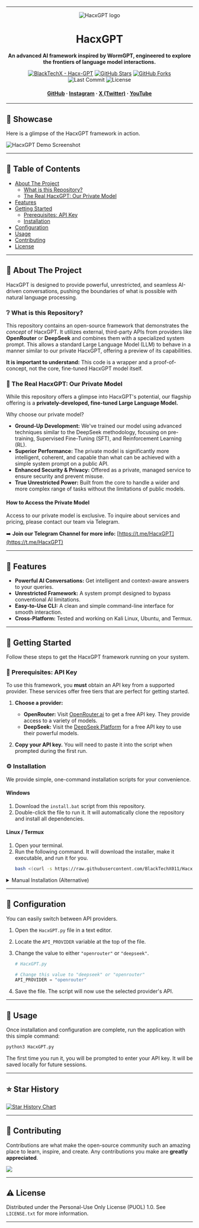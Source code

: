 
***

<div align="center">


  ![HacxGPT logo](https://github.com/BlackTechX011/Hacx-GPT/blob/main/img/HacxGPT.png)


  # HacxGPT

  <p>
    <strong>An advanced AI framework inspired by WormGPT, engineered to explore the frontiers of language model interactions.</strong>
  </p>
  
  <!-- Badges -->
  <p>
    <a href="https://github.com/BlackTechX011/Hacx-GPT" title="View on GitHub"><img src="https://img.shields.io/static/v1?label=BlackTechX&message=Hacx-GPT&color=blue&logo=github" alt="BlackTechX - Hacx-GPT"></a>
    <a href="https://github.com/BlackTechX011/Hacx-GPT/stargazers"><img src="https://img.shields.io/github/stars/BlackTechX011/Hacx-GPT?style=social" alt="GitHub Stars"></a>
    <a href="https://github.com/BlackTechX011/Hacx-GPT/network/members"><img src="https://img.shields.io/github/forks/BlackTechX011/Hacx-GPT?style=social" alt="GitHub Forks"></a>
    <br>
    <img src="https://img.shields.io/github/last-commit/BlackTechX011/Hacx-GPT?color=green&logo=github" alt="Last Commit">
    <img src="https://img.shields.io/github/license/BlackTechX011/Hacx-GPT?color=red" alt="License">
  </p>
   
  <h4>
    <a href="https://github.com/BlackTechX011/">GitHub</a>
    <span> · </span>
    <a href="https://www.instagram.com/BlackTechX011/">Instagram</a>
    <span> · </span>
    <a href="https://x.com/BlackTechX011">X (Twitter)</a>
    <span> · </span>
    <a href="https://www.youtube.com/@BlackTechX_">YouTube</a>
  </h4>
</div>

---

## 🚀 Showcase

Here is a glimpse of the HacxGPT framework in action.

![HacxGPT Demo Screenshot](https://github.com/BlackTechX011/Hacx-GPT/blob/main/img/home.png)



---

## :notebook_with_decorative_cover: Table of Contents

- [About The Project](#star2-about-the-project)
  - [What is this Repository?](#grey_question-what-is-this-repository)
  - [The Real HacxGPT: Our Private Model](#gem-the-real-hacxgpt-our-private-model)
- [Features](#dart-features)
- [Getting Started](#electric_plug-getting-started)
  - [Prerequisites: API Key](#key-prerequisites-api-key)
  - [Installation](#gear-installation)
- [Configuration](#wrench-configuration)
- [Usage](#eyes-usage)
- [Contributing](#wave-contributing)
- [License](#warning-license)

---

## :star2: About The Project

HacxGPT is designed to provide powerful, unrestricted, and seamless AI-driven conversations, pushing the boundaries of what is possible with natural language processing.

### :grey_question: What is this Repository?

This repository contains an open-source framework that demonstrates the *concept* of HacxGPT. It utilizes external, third-party APIs from providers like **OpenRouter** or **DeepSeek** and combines them with a specialized system prompt. This allows a standard Large Language Model (LLM) to behave in a manner similar to our private HacxGPT, offering a preview of its capabilities.

**It is important to understand:** This code is a wrapper and a proof-of-concept, not the core, fine-tuned HacxGPT model itself.

### :gem: The Real HacxGPT: Our Private Model

While this repository offers a glimpse into HacxGPT's potential, our flagship offering is a **privately-developed, fine-tuned Large Language Model.**

Why choose our private model?
- **Ground-Up Development:** We've trained our model using advanced techniques similar to the DeepSeek methodology, focusing on pre-training, Supervised Fine-Tuning (SFT), and Reinforcement Learning (RL).
- **Superior Performance:** The private model is significantly more intelligent, coherent, and capable than what can be achieved with a simple system prompt on a public API.
- **Enhanced Security & Privacy:** Offered as a private, managed service to ensure security and prevent misuse.
- **True Unrestricted Power:** Built from the core to handle a wider and more complex range of tasks without the limitations of public models.

#### How to Access the Private Model

Access to our private model is exclusive. To inquire about services and pricing, please contact our team via Telegram.

➡️ **Join our Telegram Channel for more info:** [https://t.me/HacxGPT](https://t.me/HacxGPT)

---

## :dart: Features

- **Powerful AI Conversations:** Get intelligent and context-aware answers to your queries.
- **Unrestricted Framework:** A system prompt designed to bypass conventional AI limitations.
- **Easy-to-Use CLI:** A clean and simple command-line interface for smooth interaction.
- **Cross-Platform:** Tested and working on Kali Linux, Ubuntu, and Termux.

---

## :electric_plug: Getting Started

Follow these steps to get the HacxGPT framework running on your system.

### :key: Prerequisites: API Key

To use this framework, you **must** obtain an API key from a supported provider. These services offer free tiers that are perfect for getting started.

1.  **Choose a provider:**
    *   **OpenRouter:** Visit [OpenRouter.ai](https://openrouter.ai/keys) to get a free API key. They provide access to a variety of models.
    *   **DeepSeek:** Visit the [DeepSeek Platform](https://platform.deepseek.com/api_keys) for a free API key to use their powerful models.

2.  **Copy your API key.** You will need to paste it into the script when prompted during the first run.

### :gear: Installation

We provide simple, one-command installation scripts for your convenience.

#### **Windows**
1. Download the `install.bat` script from this repository.
2. Double-click the file to run it. It will automatically clone the repository and install all dependencies.

#### **Linux / Termux**
1. Open your terminal.
2. Run the following command. It will download the installer, make it executable, and run it for you.
   ```bash
   bash <(curl -s https://raw.githubusercontent.com/BlackTechX011/Hacx-GPT/main/install.sh)
   ```

<details>
<summary>Manual Installation (Alternative)</summary>

If you prefer to install manually, follow these steps.

1.  **Clone the repository:**
    ```bash
    git clone https://github.com/BlackTechX011/Hacx-GPT.git
    ```
2.  **Navigate to the directory:**
    ```bash
    cd Hacx-GPT
    ```
3.  **Install Python dependencies:**
    ```bash
    pip install -r requirements.txt
    ```
</details>

---

## :wrench: Configuration

You can easily switch between API providers.

1.  Open the `HacxGPT.py` file in a text editor.
2.  Locate the `API_PROVIDER` variable at the top of the file.
3.  Change the value to either `"openrouter"` or `"deepseek"`.

    ```python
    # HacxGPT.py

    # Change this value to "deepseek" or "openrouter"
    API_PROVIDER = "openrouter" 
    ```
4. Save the file. The script will now use the selected provider's API.

---

## :eyes: Usage

Once installation and configuration are complete, run the application with this simple command:

```bash
python3 HacxGPT.py
```

The first time you run it, you will be prompted to enter your API key. It will be saved locally for future sessions.

---

## :star: Star History

[![Star History Chart](https://api.star-history.com/svg?repos=BlackTechX011/Hacx-GPT&type=Date)](https://star-history.com/#BlackTechX011/Hacx-GPT&Date)


---

## :wave: Contributing

Contributions are what make the open-source community such an amazing place to learn, inspire, and create. Any contributions you make are **greatly appreciated**.

<a href="https://github.com/BlackTechX011/Hacx-GPT/graphs/contributors">
  <img src="https://contrib.rocks/image?repo=BlackTechX011/Hacx-GPT" />
</a>

---

## :warning: License

Distributed under the Personal-Use Only License (PUOL) 1.0. See `LICENSE.txt` for more information.

***
